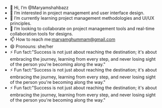 - 👋 Hi, I’m @Maryamshahbazz
- 👀 I’m interested in project management and user interface design.
- 🌱 I’m currently learning project management methodologies and UI/UX principles.
- 💞️ I’m looking to collaborate on project management tools and  real-time collaboration tools for designs.
- 📫 How to reach me:maryamghummam@gmail.com
- 😄 Pronouns: she/her
- ⚡ Fun fact:"Success is not just about reaching the destination; it's about embracing the journey, learning from every step, and never losing sight of the person you're becoming along the way."
- ⚡ Fun fact:"Success is not just about reaching the destination; it's about embracing the journey, learning from every step, and never losing sight of the person you're becoming along the way."
- ⚡ Fun fact:"Success is not just about reaching the destination; it's about embracing the journey, learning from every step, and never losing sight of the person you're becoming along the way."

<!---
Maryamshahbazz/Maryamshahbazz is a ✨ special ✨ repository because its `README.md` (this file) appears on your GitHub profile.
You can click the Preview link to take a look at your changes.
--->

